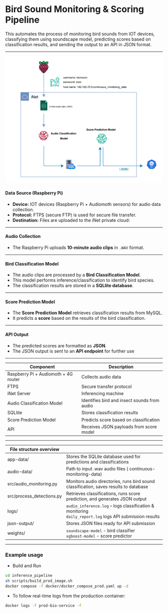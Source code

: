 # Bird Sound Monitoring & Scoring Pipeline

This automates the process of monitoring bird sounds from IOT devices, classifying them using soundscape model, predicting scores based on classification results, and sending the output to an API in JSON format.

---

![workflow](overview.png)

#### Data Source (Raspberry Pi)
- **Device:** IOT devices (Raspberry Pi + Audiomoth sensors) for audio data collection.
- **Protocol:** FTPS (secure FTP) is used for secure file transfer.
- **Destination:** Files are uploaded to the iNet private cloud:

---

#### Audio Collection
- The Raspberry Pi uploads **10-minute audio clips** in `.WAV` format.

---

#### Bird Classification Model
- The audio clips are processed by a **Bird Classification Model**.
- This model performs inference/classification to identify bird species. 
- The classification results are stored in a **SQLlite database**.

---

#### Score Prediction Model
- The **Score Prediction Model** retrieves classification results from MySQL.
- It predicts a **score** based on the results of the bird classification.

---

#### API Output
- The predicted scores are formatted as **JSON**.
- The JSON output is sent to an **API endpoint** for further use

---

| Component                | Description                                  |
|--------------------------|----------------------------------------------|
| Raspberry Pi + Audiomoth + 4G router        | Collects audio data                          |
| FTPS                     | Secure transfer protocol                     |
| iNet Server              | Inferencing machine               |
| Audio Classification Model| Identifies bird and insect sounds from audio            |
| SQLlite                    | Stores classification results               |
| Score Prediction Model   | Predicts score based on classification       |
| API                      | Receives JSON payloads from score model      |


---

| File structure overview            |                            |
|--------------------------|----------------------------------------------|
| app-data/              | Stores the SQLite database used for predictions and classifications                               |
| audio-data/      | Path to input .wav audio files ( continuous-monitoring-data)            |
| src/audio_monitoring.py  |   Monitors audio directories, runs bird sound classification, saves results to database         |
| src/process_detections.py |   Retrieves classifications, runs score prediction, and generates JSON output |
| logs/ |   `audio_inference.log` – logs classification & monitoring <br> `daily_report.log` logs API submission results  |
| json-output/ |   Stores JSON files ready for API submission |
| weights/ |   `soundscape-model` - bird classifier <br> `xgboost-model` - score predictor |

--- 

### Example usage 

- Build and Run 
```bash
cd inference_pipeline
sh scripts/build_prod_image.sh
docker compose -f docker/docker_compose_prod.yaml up -d
```

- To follow real-time logs from the production container:
```bash
docker logs -f prod-bio-service -f
```



